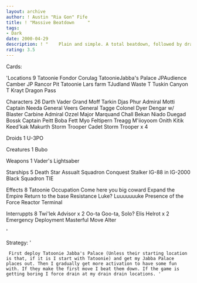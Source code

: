 ```yaml
---
layout: archive
author: ! Austin "Ria Gon" Fife
title: ! "Massive Beatdown     "
tags:
- Dark
date: 2000-04-29
description: ! "    Plain and simple. A total beatdown, followed by drains."
rating: 3.5
---
```

Cards: 

'Locations 9
Tatoonie
Fondor
Corulag
TatoonieJabba's Palace
JPAudience Camber
JP Rancor Pit
Tatoonie Lars farm
TJudland Waste
T Tuskin Canyon
T Krayt Dragon Pass

Characters 26
Darth Vader
Grand Moff Tarkin
Djas Phur
Admiral Motti
Captain Needa
General Veers
General Tagge
Colonel Dyer
Dengar w/ Blaster Carbine
Admiral Ozzel
Major Marquand
Chall Bekan
Niado Duegad
Bossk
Captain Peitt
Boba Fett
Myo
Feltipern Treagg
M'iioyoom Onith
Kitik Keed'kak
Makurth
Storm Trooper Cadet
Storm Trooper x 4

Droids 1
U-3PO

Creatures 1
Bubo

Weapons 1
Vader's Lightsaber

Starships 5
Death Star Assualt Squadron
Conquest
Stalker
IG-88 in IG-2000
Black Squadron TIE

Effects 8
Tatoonie Occupation
Come here you big coward
Expand the Empire
Return to the base
Resistance
Luke? Luuuuuuuke
Presence of the Force
Reactor Terminal

Interruppts 8
Twi'lek Advisor x 2
Oo-ta Goo-ta, Solo?
Elis Helrot x 2
Emergency Deployment
Masterful Move
Alter

'

Strategy: '

	 First deploy Tatoonie Jabba's Palace (Unless their starting location is that, if it is I start with Tatoonie) and get my Jabba Palace places out. Then I gradually get more activation to have some fun with. If they make the first move I beat them down. If the game is getting boring I force drain at my drain drain locations. '
